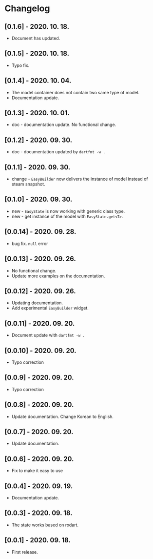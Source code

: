 # Changelog

## [0.1.6] - 2020. 10. 18.

- Document has updated.

## [0.1.5] - 2020. 10. 18.

- Typo fix.

## [0.1.4] - 2020. 10. 04.

- The model container does not contain two same type of model.
- Documentation update.

## [0.1.3] - 2020. 10. 01.

- doc - documentation update. No functional change.

## [0.1.2] - 2020. 09. 30.

- doc - documentation updated by `dartfmt -w .`

## [0.1.1] - 2020. 09. 30.

- change - `EasyBuilder` now delivers the instance of model instead of steam snapshot.

## [0.1.0] - 2020. 09. 30.

- new - `EasyState` is now working with generic class type.
- new - get instance of the model with `EasyState.get<T>`.

## [0.0.14] - 2020. 09. 28.

- bug fix. `null` error

## [0.0.13] - 2020. 09. 26.

- No functional change.
- Update more examples on the documentation.

## [0.0.12] - 2020. 09. 26.

- Updating documentation.
- Add experimental `EasyBuilder` widget.

## [0.0.11] - 2020. 09. 20.

- Document update with `dartfmt -w .`

## [0.0.10] - 2020. 09. 20.

- Typo correction

## [0.0.9] - 2020. 09. 20.

- Typo correction

## [0.0.8] - 2020. 09. 20.

- Update documentation. Change Korean to English.

## [0.0.7] - 2020. 09. 20.

- Update documentation.

## [0.0.6] - 2020. 09. 20.

- Fix to make it easy to use

## [0.0.4] - 2020. 09. 19.

- Documentation update.

## [0.0.3] - 2020. 09. 18.

- The state works based on rxdart.

## [0.0.1] - 2020. 09. 18.

- First release.
